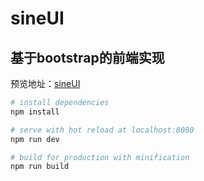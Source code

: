 
# sineUI
## 基于bootstrap的前端实现
预览地址：<a href="https://ocoboa.com" target="_blank">sineUI</a>

``` bash
# install dependencies
npm install

# serve with hot reload at localhost:8080
npm run dev

# build for production with minification
npm run build
```
